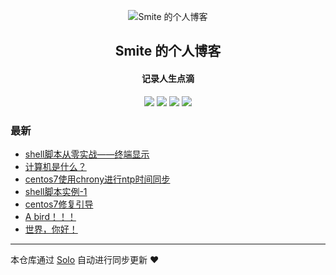 <p align="center"><img alt="Smite 的个人博客" src="https://static.b3log.org/images/brand/solo-32.png"></p><h2 align="center">
Smite 的个人博客
</h2>

<h4 align="center">记录人生点滴</h4>
<p align="center"><a title="Smite 的个人博客" target="_blank" href="https://github.com/SmiteLi/solo-blog"><img src="https://img.shields.io/github/last-commit/SmiteLi/solo-blog.svg?style=flat-square&color=FF9900"></a>
<a title="GitHub repo size in bytes" target="_blank" href="https://github.com/SmiteLi/solo-blog"><img src="https://img.shields.io/github/repo-size/SmiteLi/solo-blog.svg?style=flat-square"></a>
<a title="Solo Version" target="_blank" href="https://github.com/b3log/solo/releases"><img src="https://img.shields.io/badge/solo-3.6.3-f1e05a.svg?style=flat-square&color=blueviolet"></a>
<a title="Hits" target="_blank" href="https://github.com/b3log/hits"><img src="https://hits.b3log.org/SmiteLi/solo-blog.svg"></a></p>

### 最新

* [shell脚本从零实战——终端显示](https://smite.site/articles/2019/07/16/1563287012292.html)
* [计算机是什么？](https://smite.site/articles/2019/07/13/1562980501610.html)
* [centos7使用chrony进行ntp时间同步](https://smite.site/articles/2019/06/12/1560329546479.html)
* [shell脚本实例-1](https://smite.site/articles/2019/06/11/1560246472451.html)
* [centos7修复引导](https://smite.site/articles/2019/06/11/1560227801329.html)
* [A bird！！！](https://smite.site/articles/2019/06/10/1560176729708.html)
* [世界，你好！](https://smite.site/hello-solo)



---

本仓库通过 [Solo](https://github.com/b3log/solo) 自动进行同步更新 ❤️ 